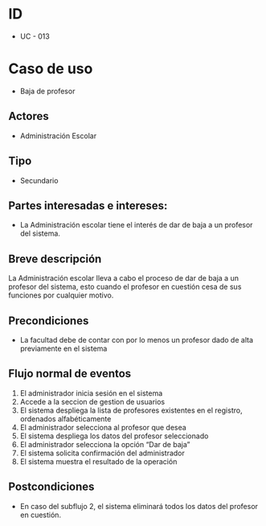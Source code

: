 # ID
- UC - 013

# Caso de uso
- Baja de profesor

## Actores
- Administración Escolar

## Tipo
- Secundario

## Partes interesadas e intereses:
- La Administración escolar tiene el interés de dar de baja a un profesor del sistema.

## Breve descripción
La Administración escolar lleva a cabo el proceso de dar de baja a un profesor del sistema, esto cuando el profesor en cuestión cesa de sus funciones por cualquier motivo. 

## Precondiciones
- La facultad debe de contar con por lo menos un profesor dado de alta previamente en el sistema

## Flujo normal de eventos
1. El administrador inicia sesión en el sistema
2. Accede a la seccion de gestion de usuarios
3. El sistema despliega la lista de profesores existentes en el registro, ordenados alfabéticamente
4. El administrador selecciona al profesor que desea
5. El sistema despliega los datos del profesor seleccionado 
6. El administrador selecciona la opción “Dar de baja”
7. El sistema solicita confirmación del administrador
8. El sistema muestra el resultado de la operación 

## Postcondiciones 

- En caso del subflujo 2, el sistema eliminará todos los datos del profesor en cuestión. 
